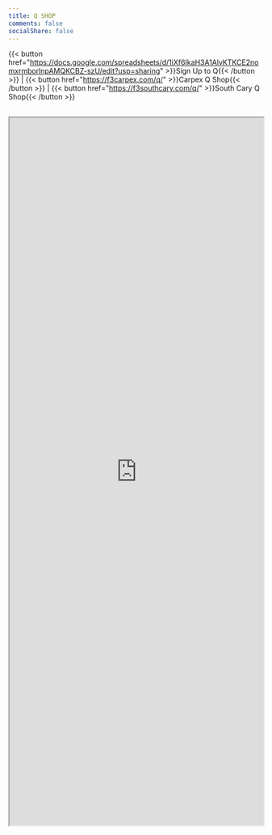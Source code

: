 ```yaml
---
title: Q SHOP
comments: false
socialShare: false
---
```


{{< button href="https://docs.google.com/spreadsheets/d/1iXf6IkaH3A1AlvKTKCE2nomxrmborlnpAMQKCBZ-szU/edit?usp=sharing" >}}Sign Up to Q{{< /button >}} |
{{< button href="https://f3carpex.com/q/" >}}Carpex Q Shop{{< /button >}} |
{{< button href="https://f3southcary.com/q/" >}}South Cary Q Shop{{< /button >}}
<br/>
<br/>

<iframe src="https://docs.google.com/spreadsheets/d/1iXf6IkaH3A1AlvKTKCE2nomxrmborlnpAMQKCBZ-szU/edit?usp=sharinge"
    width="100%" 
    height="1400px"></iframe>
